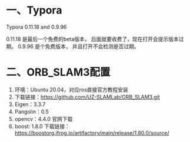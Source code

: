 
# 一、Typora

Typora 0.11.18 and 0.9.96

0.11.18 是最后一个免费的beta版本， 后面就要收费了，现在打开会提示版本过期。
0.9.96 是个免费版本， 并且打开不会检测是否过期。


# 二、ORB_SLAM3配置

1. 环境：Ubuntu 20.04，对应ros直接官方教程安装
2. 下载链接：https://github.com/UZ-SLAMLab/ORB_SLAM3.git
3. Eigen：3.3.7
4. Pangolin：0.5
6. opencv：4.4.0
   官网下载
7. boost: 1.8.0
   下载链接：https://boostorg.jfrog.io/artifactory/main/release/1.80.0/source/
